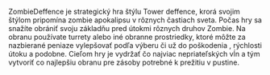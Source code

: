 ZombieDeffence je strategický hra štýlu Tower deffence, krorá svojim štýlom pripomína zombie apokalipsu v rôznych častiach sveta.
Počas hry sa snažíte obrániť svoju základňu pred útokmi rôznych druhov Zombie.
Na obranu používate turrety alebo iné obranne prostriedky, ktoré môžte za nazbierané peniaze vylepšovať podľa výberu či už do poškodenia , rýchlosti útoku a podobne.
Cieľom hry je vydržať čo najviac nepriateľských vĺn a tým vytvoriť co najlepšiu obranu pre zásoby potrebné k prežitiu v pustine.
